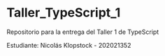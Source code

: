 # Taller_TypeScript_1
Repositorio para la entrega del Taller 1 de TypeScript

Estudiante: Nicolás Klopstock - 202021352
